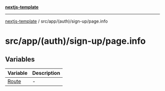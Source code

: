 [**nextjs-template**](README.md)

---

[nextjs-template](README.md) / src/app/(auth)/sign-up/page.info

# src/app/(auth)/sign-up/page.info

## Variables

| Variable                                                      | Description |
| ------------------------------------------------------------- | ----------- |
| [Route](<src.app.(auth).sign-up.page.info.Variable.Route.md>) | -           |
